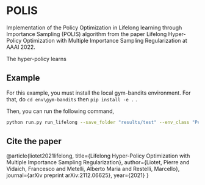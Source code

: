 # POLIS
Implementation of the Policy Optimization in Lifelong learning
through Importance Sampling (POLIS) algorithm from the paper 
Lifelong Hyper-Policy Optimization with Multiple Importance Sampling
Regularization at AAAI 2022.

The hyper-policy learns 


## Example 
For this example, you must install the local gym-bandits environment. For that, do ```cd env\gym-bandits``` then ```pip install -e .``` .

Then, you can run the following command,
```bash
python run.py run_lifelong --save_folder "results/test" --env_class "PeriodicBandit-v0" --hyperpolicy_class "hypol.SinPolicy" --policy_class "pol.CategoricalPolicy" --sigma_theta_behavioural 0.5 --sigma_theta_init -1 --alpha 300 --n_init_samples 300 --n_optim_samples 500 --optim_every 50 --epochs_optim 100 --seeds 0,1,2 --learning_rate 1e-3 --lamb_J_1 1 --lamb_J_2 1 --lamb_v 2 --beta 300 --grad_replicas 1 --learn_sigma "True" --var_bound="two_step_psi_first"
```


## Cite the paper
@article{liotet2021lifelong,
  title={Lifelong Hyper-Policy Optimization with Multiple Importance Sampling Regularization},
  author={Liotet, Pierre and Vidaich, Francesco and Metelli, Alberto Maria and Restelli, Marcello},
  journal={arXiv preprint arXiv:2112.06625},
  year={2021}
}